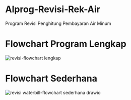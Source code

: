 # Alprog-Revisi-Rek-Air
Program Revisi Penghitung Pembayaran Air Minum

# Flowchart Program Lengkap
![revisi-flowchart lengkap](https://user-images.githubusercontent.com/113322119/201500551-14b66688-3cc9-46ff-83cb-95c9b58548be.png)

# Flowchart Sederhana
![revisi waterbill-flowchart sederhana drawio](https://user-images.githubusercontent.com/113322119/201500557-c30680f0-a66b-4266-aa40-bdb56f6b7e42.png)

